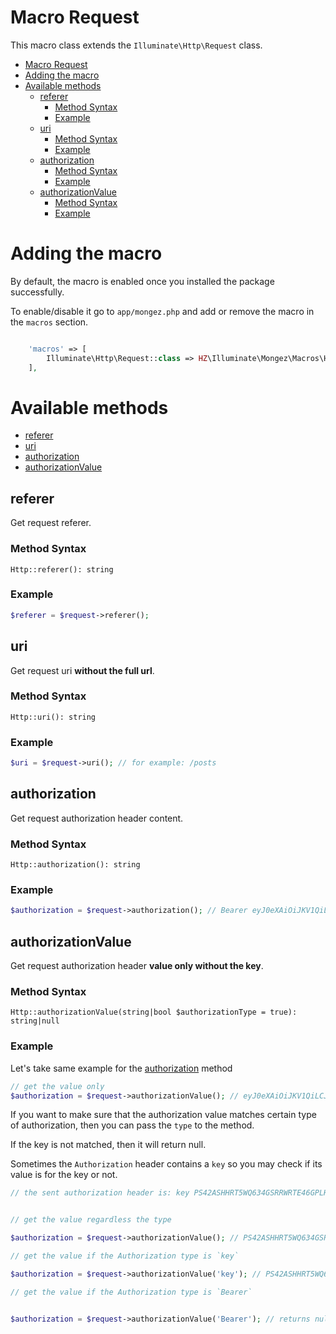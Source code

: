 # Macro Request

This macro class extends the `Illuminate\Http\Request` class.

- [Macro Request](#macro-request)
- [Adding the macro](#adding-the-macro)
- [Available methods](#available-methods)
    - [referer](#referer)
        - [Method Syntax](#method-syntax)
        - [Example](#example)
    - [uri](#uri)
        - [Method Syntax](#method-syntax-1)
        - [Example](#example-1)
    - [authorization](#authorization)
        - [Method Syntax](#method-syntax-2)
        - [Example](#example-2)
    - [authorizationValue](#authorizationvalue)
        - [Method Syntax](#method-syntax-3)
        - [Example](#example-3)


# Adding the macro
By default, the macro is enabled once you installed the package successfully.

To enable/disable it go to `app/mongez.php` and add or remove the macro in the `macros` section.

```php

    'macros' => [
        Illuminate\Http\Request::class => HZ\Illuminate\Mongez\Macros\Http\Request::class,
    ],
```

# Available methods
- [referer](#referer)
- [uri](#uri)
- [authorization](#authorization)
- [authorizationValue](#authorizationValue)
  
## referer
Get request referer.

### Method Syntax
`Http::referer(): string`

### Example

```php
$referer = $request->referer();
```

## uri
Get request uri **without the full url**.

### Method Syntax
`Http::uri(): string`

### Example

```php
$uri = $request->uri(); // for example: /posts
```

## authorization
Get request authorization header content.

### Method Syntax
`Http::authorization(): string`

### Example

```php
$authorization = $request->authorization(); // Bearer eyJ0eXAiOiJKV1QiLCJhbGciOiJIUzI1NiJ9.eyJ1c2VySWQiOiJiMDhmODZhZi0zNWRhLTQ4ZjItOGZhYi1jZWYzOTA0NjYwYmQifQ.-xN_h82PHVTCMA9vdoHrcZxH-x5mb11y1537t3rGzcM
```

## authorizationValue
Get request authorization header **value only without the key**.

### Method Syntax
`Http::authorizationValue(string|bool $authorizationType = true): string|null`

### Example

Let's take same example for the [authorization](#authorization) method

```php
// get the value only
$authorization = $request->authorizationValue(); // eyJ0eXAiOiJKV1QiLCJhbGciOiJIUzI1NiJ9.eyJ1c2VySWQiOiJiMDhmODZhZi0zNWRhLTQ4ZjItOGZhYi1jZWYzOTA0NjYwYmQifQ.-xN_h82PHVTCMA9vdoHrcZxH-x5mb11y1537t3rGzcM
```

If you want to make sure that the authorization value matches certain type of authorization, then you can pass the `type` to the method.

If the key is not matched, then it will return null.

Sometimes the `Authorization` header contains a `key` so you may check if its value is for the key or not.

```php
// the sent authorization header is: key PS42ASHHRT5WQ634GSRRWRTE46GPLHM52


// get the value regardless the type

$authorization = $request->authorizationValue(); // PS42ASHHRT5WQ634GSRRWRTE46GPLHM52

// get the value if the Authorization type is `key`

$authorization = $request->authorizationValue('key'); // PS42ASHHRT5WQ634GSRRWRTE46GPLHM52

// get the value if the Authorization type is `Bearer`


$authorization = $request->authorizationValue('Bearer'); // returns null because the current type is key not Bearer
```